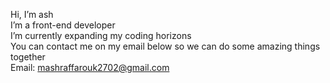   Hi, I’m ash <br>
  I’m a front-end developer <br>
  I’m currently expanding my coding horizons <br>
  You can contact me on my email below so we can do some amazing things together <br>
  Email: mashraffarouk2702@gmail.com <br>
